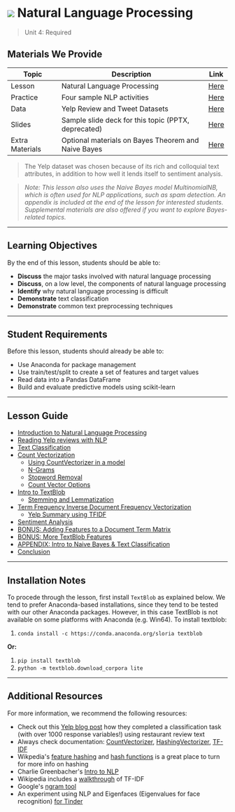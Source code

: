 # ![](https://ga-dash.s3.amazonaws.com/production/assets/logo-9f88ae6c9c3871690e33280fcf557f33.png) Natural Language Processing

> Unit 4: Required

## Materials We Provide

| Topic | Description | Link |
| --- | --- | --- |
| Lesson | Natural Language Processing | [Here](./natural-language-processing.ipynb) |
| Practice | Four sample NLP activities | [Here](./practice/) |
| Data | Yelp Review and Tweet Datasets | [Here](./data/) |
| Slides | Sample slide deck for this topic (PPTX, deprecated) | [Here](./slides/) |
| Extra Materials | Optional materials on Bayes Theorem and Naive Bayes | [Here](./extra-materials) |

> The Yelp dataset was chosen because of its rich and colloquial text attributes, in addition to how well it lends itself to sentiment analysis.

> *Note: This lesson also uses the Naive Bayes model MultinomialNB, which is often used for NLP applications, such as spam detection. An appendix is included at the end of the lesson for interested students. Supplemental materials are also offered if you want to explore Bayes-related topics.*

---

## Learning Objectives

By the end of this lesson, students should be able to:
- **Discuss** the major tasks involved with natural language processing
- **Discuss**, on a low level, the components of natural language processing
- **Identify** why natural language processing is difficult
- **Demonstrate** text classification
- **Demonstrate** common text preprocessing techniques

---

## Student Requirements

Before this lesson, students should already be able to:
- Use Anaconda for package management
- Use train/test/split to create a set of features and target values
- Read data into a Pandas DataFrame
- Build and evaluate predictive models using scikit-learn

---

## Lesson Guide

- [Introduction to Natural Language Processing](#intro)
- [Reading Yelp reviews with NLP](#yelp_rev)
- [Text Classification](#text_class)
- [Count Vectorization](#count_vec)
    - [Using CountVectorizer in a model](#countvectorizer-model)
    - [N-Grams](#ngrams)
    - [Stopword Removal](#stopwords)
	- [Count Vector Options](#cvec_opt)
- [Intro to TextBlob](#textblob)
	- [Stemming and Lemmatization](#stem)
- [Term Frequency Inverse Document Frequency Vectorization](#tfidf)
	- [Yelp Summary using TFIDF](#yelp_tfidf)
- [Sentiment Analysis](#sentiment)
- [BONUS: Adding Features to a Document Term Matrix](#add_feat)
- [BONUS: More TextBlob Features](#more_textblob)
- [APPENDIX: Intro to Naive Bayes & Text Classification](#bayes)
- [Conclusion](#conclusion)

---

## Installation Notes
To procede through the lesson, first install `TextBlob` as explained below. We tend to prefer Anaconda-based installations, since they tend to be tested with our other Anaconda packages. However, in this case TextBlob is not available on some platforms with Anaconda (e.g. Win64). To install textblob:

1. `conda install -c https://conda.anaconda.org/sloria textblob`

**Or:**

1. `pip install textblob`
2. `python -m textblob.download_corpora lite`


---

## Additional Resources
For more information, we recommend the following resources:

- Check out this [Yelp blog post](http://engineeringblog.yelp.com/2015/09/automatically-categorizing-yelp-businesses.html) how they completed a classification task (with over 1000 response variables!) using restaurant review text
- Always check documentation: [CountVectorizer](http://scikit-learn.org/stable/modules/generated/sklearn.feature_extraction.text.CountVectorizer.html), [HashingVectorizer](http://scikit-learn.org/stable/modules/generated/sklearn.feature_extraction.text.HashingVectorizer.html), [TF-IDF](http://scikit-learn.org/stable/modules/generated/sklearn.feature_extraction.text.TfidfVectorizer.html)
- Wikpedia's [feature hashing](https://github.com/generalassembly-studio/DSI-course-materials/tree/master/curriculum/04-lessons/week-06/4.1-lesson) and [hash functions](https://en.wikipedia.org/wiki/Hash_function) is a great place to turn for more info on hashing
- Charlie Greenbacher's [Intro to NLP](http://spark-public.s3.amazonaws.com/nlp/slides/intro.pdf)
- Wikipedia includes a [walkthrough](https://en.wikipedia.org/wiki/Tf%E2%80%93idf) of TF-IDF
- Google's [ngram tool](https://books.google.com/ngrams/graph?content=data+science&year_start=1800&year_end=2000&corpus=15&smoothing=3&share=&direct_url=t1%3B%2Cdata%20science%3B%2Cc0)
- An experiment using NLP and Eigenfaces (Eigenvalues for face recognition) [for Tinder](http://dataconomy.com/hacking-tinder-with-facial-recognition-nlp/)
